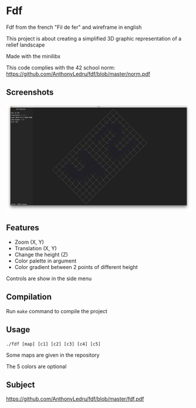 # Fdf

Fdf from the french "Fil de fer" and wireframe in english

This project is about creating a simplified 3D graphic representation of a
relief landscape

Made with the minilibx

This code complies with the 42 school norm: https://github.com/AnthonyLedru/fdf/blob/master/norm.pdf

## Screenshots

![alt text](https://github.com/AnthonyLedru/fdf/blob/master/screenshots/42_fdf.png)

## Features

- Zoom (X, Y)
- Translation (X, Y)
- Change the height (Z)
- Color palette in argument
- Color gradient between 2 points of different height

Controls are show in the side menu

## Compilation

Run `make` command to compile the project

## Usage

```
./fdf [map] [c1] [c2] [c3] [c4] [c5]
```
Some maps are given in the repository

The 5 colors are optional

## Subject 
 
https://github.com/AnthonyLedru/fdf/blob/master/fdf.pdf

